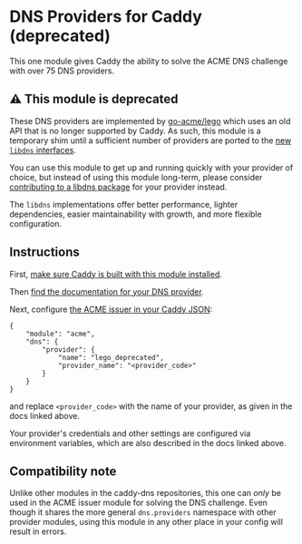DNS Providers for Caddy (deprecated)
====================================

This one module gives Caddy the ability to solve the ACME DNS challenge with over 75 DNS providers.


## ⚠️ This module is deprecated

These DNS providers are implemented by [go-acme/lego](https://github.com/go-acme/lego) which uses an old API that is no longer supported by Caddy. As such, this module is a temporary shim until a sufficient number of providers are ported to the [new `libdns` interfaces](https://github.com/libdns/libdns).

You can use this module to get up and running quickly with your provider of choice, but instead of using this module long-term, please consider [contributing to a libdns package](https://github.com/libdns/libdns/wiki/Implementing-providers) for your provider instead.

The `libdns` implementations offer better performance, lighter dependencies, easier maintainability with growth, and more flexible configuration.


## Instructions

First, [make sure Caddy is built with this module installed](https://github.com/caddyserver/caddy/#with-version-information-andor-plugins).

Then [find the documentation for your DNS provider](https://go-acme.github.io/lego/dns/).

Next, configure [the ACME issuer in your Caddy JSON](https://caddyserver.com/docs/json/apps/tls/automation/policies/issuer/acme/):

```
{
	"module": "acme",
	"dns": {
		"provider": {
			"name": "lego_deprecated",
			"provider_name": "<provider_code>"
		}
	}
}
```

and replace `<provider_code>` with the name of your provider, as given in the docs linked above.

Your provider's credentials and other settings are configured via environment variables, which are also described in the docs linked above.



## Compatibility note

Unlike other modules in the caddy-dns repositories, this one can _only_ be used in the ACME issuer module for solving the DNS challenge. Even though it shares the more general `dns.providers` namespace with other provider modules, using this module in any other place in your config will result in errors.
